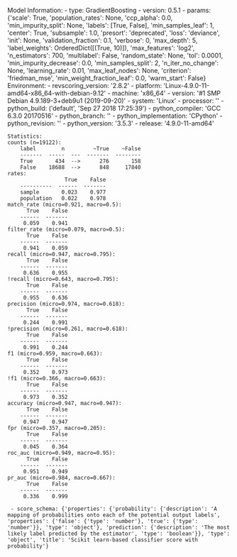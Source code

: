 Model Information:
	 - type: GradientBoosting
	 - version: 0.5.1
	 - params: {'scale': True, 'population_rates': None, 'ccp_alpha': 0.0, 'min_impurity_split': None, 'labels': [True, False], 'min_samples_leaf': 1, 'center': True, 'subsample': 1.0, 'presort': 'deprecated', 'loss': 'deviance', 'init': None, 'validation_fraction': 0.1, 'verbose': 0, 'max_depth': 5, 'label_weights': OrderedDict([(True, 10)]), 'max_features': 'log2', 'n_estimators': 700, 'multilabel': False, 'random_state': None, 'tol': 0.0001, 'min_impurity_decrease': 0.0, 'min_samples_split': 2, 'n_iter_no_change': None, 'learning_rate': 0.01, 'max_leaf_nodes': None, 'criterion': 'friedman_mse', 'min_weight_fraction_leaf': 0.0, 'warm_start': False}
	Environment:
	 - revscoring_version: '2.8.2'
	 - platform: 'Linux-4.9.0-11-amd64-x86_64-with-debian-9.12'
	 - machine: 'x86_64'
	 - version: '#1 SMP Debian 4.9.189-3+deb9u1 (2019-09-20)'
	 - system: 'Linux'
	 - processor: ''
	 - python_build: ('default', 'Sep 27 2018 17:25:39')
	 - python_compiler: 'GCC 6.3.0 20170516'
	 - python_branch: ''
	 - python_implementation: 'CPython'
	 - python_revision: ''
	 - python_version: '3.5.3'
	 - release: '4.9.0-11-amd64'
	
	Statistics:
	counts (n=19122):
		label        n         ~True    ~False
		-------  -----  ---  -------  --------
		True       434  -->      276       158
		False    18688  -->      848     17840
	rates:
		              True    False
		----------  ------  -------
		sample       0.023    0.977
		population   0.022    0.978
	match_rate (micro=0.921, macro=0.5):
		  True    False
		------  -------
		 0.059    0.941
	filter_rate (micro=0.079, macro=0.5):
		  True    False
		------  -------
		 0.941    0.059
	recall (micro=0.947, macro=0.795):
		  True    False
		------  -------
		 0.636    0.955
	!recall (micro=0.643, macro=0.795):
		  True    False
		------  -------
		 0.955    0.636
	precision (micro=0.974, macro=0.618):
		  True    False
		------  -------
		 0.244    0.991
	!precision (micro=0.261, macro=0.618):
		  True    False
		------  -------
		 0.991    0.244
	f1 (micro=0.959, macro=0.663):
		  True    False
		------  -------
		 0.352    0.973
	!f1 (micro=0.366, macro=0.663):
		  True    False
		------  -------
		 0.973    0.352
	accuracy (micro=0.947, macro=0.947):
		  True    False
		------  -------
		 0.947    0.947
	fpr (micro=0.357, macro=0.205):
		  True    False
		------  -------
		 0.045    0.364
	roc_auc (micro=0.949, macro=0.95):
		  True    False
		------  -------
		 0.951    0.949
	pr_auc (micro=0.984, macro=0.667):
		  True    False
		------  -------
		 0.336    0.999
	
	 - score_schema: {'properties': {'probability': {'description': 'A mapping of probabilities onto each of the potential output labels', 'properties': {'false': {'type': 'number'}, 'true': {'type': 'number'}}, 'type': 'object'}, 'prediction': {'description': 'The most likely label predicted by the estimator', 'type': 'boolean'}}, 'type': 'object', 'title': 'Scikit learn-based classifier score with probability'}

